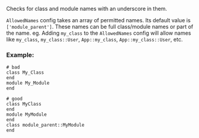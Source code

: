 Checks for class and module names with
an underscore in them.

`AllowedNames` config takes an array of permitted names.
Its default value is `['module_parent']`.
These names can be full class/module names or part of the name.
eg. Adding `my_class` to the `AllowedNames` config will allow names like
`my_class`, `my_class::User`, `App::my_class`, `App::my_class::User`, etc.

### Example:
    # bad
    class My_Class
    end
    module My_Module
    end

    # good
    class MyClass
    end
    module MyModule
    end
    class module_parent::MyModule
    end